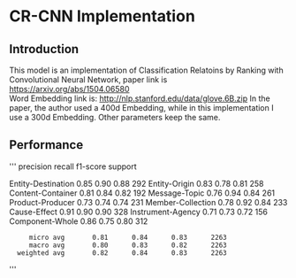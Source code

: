 # CR-CNN Implementation 
## Introduction
This model is an implementation of Classification Relatoins by Ranking with Convolutional Neural Network, paper link is https://arxiv.org/abs/1504.06580 <br/>
Word Embedding link is: http://nlp.stanford.edu/data/glove.6B.zip
In the paper, the author used a 400d Embedding, while in this implementation I use a 300d Embedding. Other parameters keep the same.

## Performance
'''
                    precision    recall  f1-score   support

Entity-Destination       0.85      0.90      0.88       292
     Entity-Origin       0.83      0.78      0.81       258
 Content-Container       0.81      0.84      0.82       192
     Message-Topic       0.76      0.94      0.84       261
  Product-Producer       0.73      0.74      0.74       231
 Member-Collection       0.78      0.92      0.84       233
      Cause-Effect       0.91      0.90      0.90       328
 Instrument-Agency       0.71      0.73      0.72       156
   Component-Whole       0.86      0.75      0.80       312

         micro avg       0.81      0.84      0.83      2263
         macro avg       0.80      0.83      0.82      2263
      weighted avg       0.82      0.84      0.83      2263
'''
